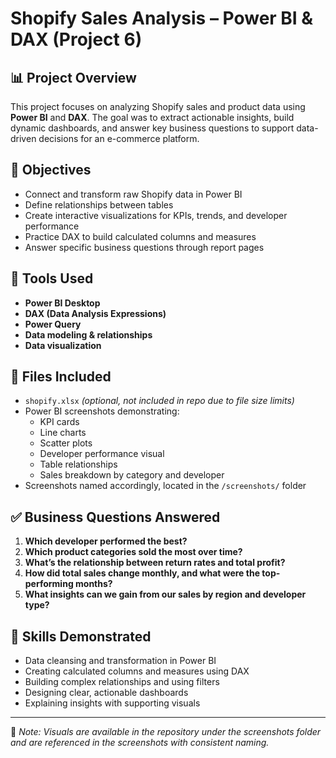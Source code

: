 # Shopify Sales Analysis – Power BI & DAX (Project 6)

## 📊 Project Overview

This project focuses on analyzing Shopify sales and product data using **Power BI** and **DAX**. The goal was to extract actionable insights, build dynamic dashboards, and answer key business questions to support data-driven decisions for an e-commerce platform.

## 🎯 Objectives

- Connect and transform raw Shopify data in Power BI
- Define relationships between tables
- Create interactive visualizations for KPIs, trends, and developer performance
- Practice DAX to build calculated columns and measures
- Answer specific business questions through report pages

## 🧰 Tools Used

- **Power BI Desktop**
- **DAX (Data Analysis Expressions)**
- **Power Query**
- **Data modeling & relationships**
- **Data visualization**

## 📁 Files Included

- `shopify.xlsx` *(optional, not included in repo due to file size limits)*
- Power BI screenshots demonstrating:
  - KPI cards
  - Line charts
  - Scatter plots
  - Developer performance visual
  - Table relationships
  - Sales breakdown by category and developer
- Screenshots named accordingly, located in the `/screenshots/` folder

## ✅ Business Questions Answered

1. **Which developer performed the best?**
2. **Which product categories sold the most over time?**
3. **What’s the relationship between return rates and total profit?**
4. **How did total sales change monthly, and what were the top-performing months?**
5. **What insights can we gain from our sales by region and developer type?**

## 🧠 Skills Demonstrated

- Data cleansing and transformation in Power BI
- Creating calculated columns and measures using DAX
- Building complex relationships and using filters
- Designing clear, actionable dashboards
- Explaining insights with supporting visuals

---

📂 *Note: Visuals are available in the repository under the screenshots folder and are referenced in the screenshots with consistent naming.*




